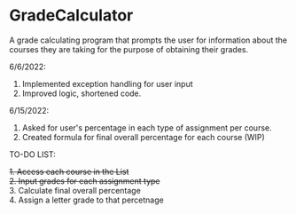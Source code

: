# GradeCalculator
A grade calculating program that prompts the user for information about the courses they are taking for the purpose of obtaining their grades.

6/6/2022: 
  1. Implemented exception handling for user input
  2. Improved logic, shortened code.

6/15/2022: 
  1. Asked for user's percentage in each type of assignment per course.
  2. Created formula for final overall percentage for each course (WIP)
  
TO-DO LIST:

  ~~1. Access each course in the List~~ <br />
  ~~2. Input grades for each assignment type~~ <br />
    3. Calculate final overall percentage <br />
    4. Assign a letter grade to that percetnage
